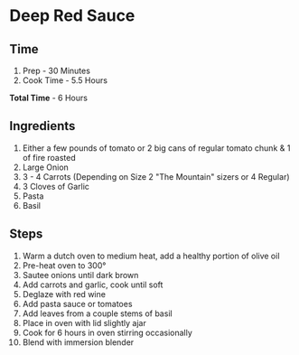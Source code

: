 Deep Red Sauce
==============================

## Time
1. Prep - 30 Minutes
2. Cook Time - 5.5 Hours

**Total Time** - 6 Hours

## Ingredients
1. Either a few pounds of tomato or 2 big cans of regular tomato chunk & 1 of fire roasted
2. Large Onion
3. 3 - 4 Carrots (Depending on Size 2 "The Mountain" sizers or 4 Regular)
4. 3 Cloves of Garlic
5. Pasta
6. Basil

## Steps
1. Warm a dutch oven to medium heat, add a healthy portion of olive oil
2. Pre-heat oven to 300°
3. Sautee onions until dark brown
4. Add carrots and garlic, cook until soft
5. Deglaze with red wine
6. Add pasta sauce or tomatoes
7. Add leaves from a couple stems of basil
8. Place in oven with lid slightly ajar
9. Cook for 6 hours in oven stirring occasionally
10. Blend with immersion blender